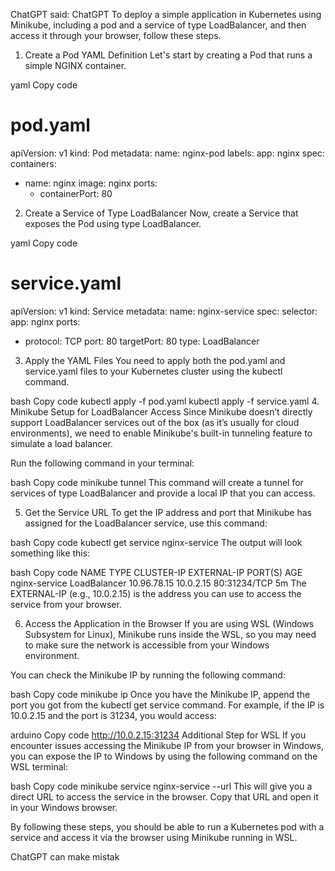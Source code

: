 ChatGPT said:
ChatGPT
To deploy a simple application in Kubernetes using Minikube, including a pod and a service of type LoadBalancer, and then access it through your browser, follow these steps.

1. Create a Pod YAML Definition
Let's start by creating a Pod that runs a simple NGINX container.

yaml
Copy code
# pod.yaml
apiVersion: v1
kind: Pod
metadata:
  name: nginx-pod
  labels:
    app: nginx
spec:
  containers:
  - name: nginx
    image: nginx
    ports:
    - containerPort: 80
2. Create a Service of Type LoadBalancer
Now, create a Service that exposes the Pod using type LoadBalancer.

yaml
Copy code
# service.yaml
apiVersion: v1
kind: Service
metadata:
  name: nginx-service
spec:
  selector:
    app: nginx
  ports:
  - protocol: TCP
    port: 80
    targetPort: 80
  type: LoadBalancer
3. Apply the YAML Files
You need to apply both the pod.yaml and service.yaml files to your Kubernetes cluster using the kubectl command.

bash
Copy code
kubectl apply -f pod.yaml
kubectl apply -f service.yaml
4. Minikube Setup for LoadBalancer Access
Since Minikube doesn’t directly support LoadBalancer services out of the box (as it’s usually for cloud environments), we need to enable Minikube's built-in tunneling feature to simulate a load balancer.

Run the following command in your terminal:

bash
Copy code
minikube tunnel
This command will create a tunnel for services of type LoadBalancer and provide a local IP that you can access.

5. Get the Service URL
To get the IP address and port that Minikube has assigned for the LoadBalancer service, use this command:

bash
Copy code
kubectl get service nginx-service
The output will look something like this:

bash
Copy code
NAME            TYPE           CLUSTER-IP      EXTERNAL-IP     PORT(S)        AGE
nginx-service   LoadBalancer   10.96.78.15     10.0.2.15       80:31234/TCP   5m
The EXTERNAL-IP (e.g., 10.0.2.15) is the address you can use to access the service from your browser.

6. Access the Application in the Browser
If you are using WSL (Windows Subsystem for Linux), Minikube runs inside the WSL, so you may need to make sure the network is accessible from your Windows environment.

You can check the Minikube IP by running the following command:

bash
Copy code
minikube ip
Once you have the Minikube IP, append the port you got from the kubectl get service command. For example, if the IP is 10.0.2.15 and the port is 31234, you would access:

arduino
Copy code
http://10.0.2.15:31234
Additional Step for WSL
If you encounter issues accessing the Minikube IP from your browser in Windows, you can expose the IP to Windows by using the following command on the WSL terminal:

bash
Copy code
minikube service nginx-service --url
This will give you a direct URL to access the service in the browser. Copy that URL and open it in your Windows browser.

By following these steps, you should be able to run a Kubernetes pod with a service and access it via the browser using Minikube running in WSL.










ChatGPT can make mistak
